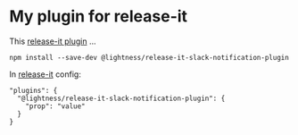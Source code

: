 # My plugin for release-it

This [release-it plugin](https://github.com/release-it/release-it/blob/master/docs/plugins.md) ...

```
npm install --save-dev @lightness/release-it-slack-notification-plugin
```

In [release-it](https://github.com/release-it/release-it) config:

```
"plugins": {
  "@lightness/release-it-slack-notification-plugin": {
    "prop": "value"
  }
}
```

